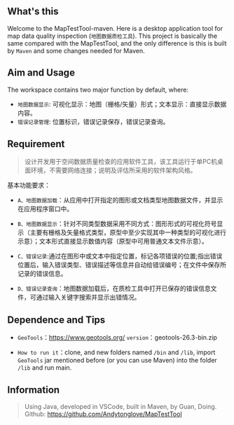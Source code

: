 ## What's this

Welcome to the MapTestTool-maven. Here is a desktop application tool for map data quality inspection (`地图数据质检工具`). This project is basically the same compared with the MapTestTool, and the only difference is this is built by `Maven` and some changes needed for Maven.

## Aim and Usage

The workspace contains two major function by default, where:

- `地图数据显示`: 可视化显示：地图（栅格/矢量）形式；文本显示：直接显示数据内容。
- `错误记录管理`: 位置标识，错误记录保存，错误记录查询。

## Requirement

>设计开发用于空间数据质量检查的应用软件工具，该工具运行于单PC机桌面环境，不需要网络连接；说明及评估所采用的软件架构风格。

基本功能要求：

- `A、地图数据加载`：从应用中打开指定的图形或文档类型地图数据文件，并显示在应用程序窗口中。

- `B、地图数据显示`：针对不同类型数据采用不同方式：图形形式的可视化符号显示（主要有栅格及矢量格式类型，原型中至少实现其中一种类型的可视化进行示意）；文本形式直接显示数值内容（原型中可用普通文本文件示意）。

- `C、错误记录`:通过在图形中或文本中指定位置，标记各项错误的位置;指出错误位置后，输入错误类型、错误描述等信息并自动给错误编号；在文件中保存所记录的错误信息。

- `D、错误记录查询`：地图数据加载后，在质检工具中打开已保存的错误信息文件，可通过输入关键字搜索并显示出错情况。

## Dependence and Tips

- `GeoTools`：https://www.geotools.org/ 
  `version`：geotools-26.3-bin.zip

- `How to run it`：clone, and new folders named `/bin` and `/lib`, import `GeoTools` jar mentioned before (or you can use Maven) into the folder `/lib` and run main.

## Information

> Using Java, developed in VSCode, built in Maven, by Guan, Doing.
> Github: https://github.com/Andytonglove/MapTestTool